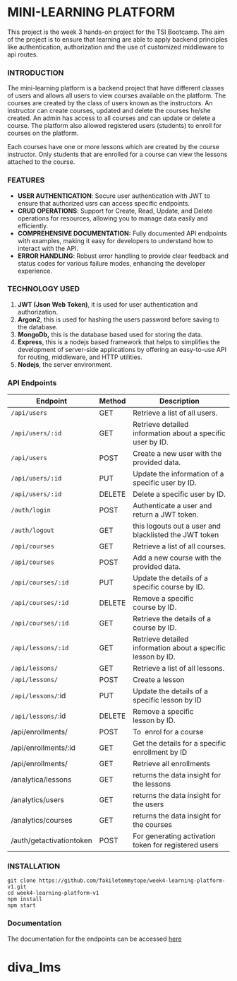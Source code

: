 # MINI-LEARNING PLATFORM

This project is the week 3 hands-on project for  the TSI Bootcamp. The aim of the project is to ensure that learning are able to apply backend principles like authentication, authorization and the use of customized middleware to api routes.

### INTRODUCTION

The mini-learning platform is a backend project that have different classes of users and allows all users to view courses available on the platform. The courses are created by the class of users known as the instructors. An instructor can create courses, updated and delete the courses he/she created. An admin has access to all courses and can update or delete a course. The platform also allowed registered users (students) to enroll for courses on the platform.

Each courses have one or more lessons which are created by the course instructor. Only students that are enrolled for a course can view the lessons attached to  the course.

### FEATURES

* **USER AUTHENTICATION**: Secure user authentication with JWT to ensure that authorized usrs can access specific endpoints.
* **CRUD OPERATIONS**: Support for Create, Read, Update, and Delete operations for resources, allowing you to manage data easily and efficiently.
* **COMPREHENSIVE DOCUMENTATION:** Fully documented API endpoints with examples, making it easy for developers to understand how to interact with the API.
* **ERROR HANDLING**: Robust error handling to provide clear feedback and status codes for various failure modes, enhancing the developer experience.

### TECHNOLOGY USED

1. **JWT (Json Web Token)**, it is used for user authentication and authorization.
2. **Argon2**, this is used for hashing the users password before saving to the database.
3. **MongoDb,** this is the database based used for storing the data.
4. **Express**, this is a nodejs based framework that helps to simplifies the development of server-side applications by offering an easy-to-use API for routing, middleware, and HTTP utilities.
5. **Nodejs**, the server environment.

### API Endpoints

| Endpoint                 | Method | Description                                                   |
| ------------------------ | ------ | ------------------------------------------------------------- |
| `/api/users`           | GET    | Retrieve a list of all users.                                 |
| `/api/users/:id`       | GET    | Retrieve detailed information about a specific user by ID.    |
| `/api/users`           | POST   | Create a new user with the provided data.                     |
| `/api/users/:id`       | PUT    | Update the information of a specific user by ID.              |
| `/api/users/:id`       | DELETE | Delete a specific user by ID.                                 |
| `/auth/login`          | POST   | Authenticate a user and return a JWT token.                   |
| `/auth/logout`         | GET    | this logouts out a user and blacklisted the JWT token         |
| `/api/courses`         | GET    | Retrieve a list of all courses.                               |
| `/api/courses`         | POST   | Add a new course with the provided data.                     |
| `/api/courses/:id`     | PUT    | Update the details of a specific course by ID.               |
| `/api/courses/:id`     | DELETE | Remove a specific course by ID.                              |
| `/api/courses/:id`     | GET    | Retrieve the details of a course by ID.                       |
| `/api/lessons/:id`     | GET    | Retrieve detailed information about a specific lesson by ID. |
| `/api/lessons/`        | GET    | Retrieve a list of all lessons.                               |
| `/api/lessons/`        | POST   | Create a lesson                                               |
| `/api/lessons/`:id     | PUT    | Update the details of a specific lesson by ID                 |
| `/api/lessons/`:id     | DELETE | Remove a specific lesson by ID.                              |
| /api/enrollments/        | POST   | To  enrol for a course                                       |
| /api/enrollments/:id     | GET    | Get the details for a specific enrollment by ID               |
| /api/enrollments/        | GET    | Retrieve all enrollments                                      |
| /analytica/lessons       | GET    | returns the data insight for the lessons                      |
| /analytics/users         | GET    | returns the data insight for the users                        |
| /analytics/courses       | GET    | returns the data insight for the courses                      |
| /auth/getactivationtoken | POST   | For generating activation token for registered users          |

### INSTALLATION

```
git clone https://github.com/fakiletemmytope/week4-learning-platform-v1.git
cd week4-learning-platform-v1
npm install
npm start
```

### Documentation

The documentation for the endpoints can be accessed [here](https://documenter.getpostman.com/view/16249004/2sAYdcsCkn)
# diva_lms
